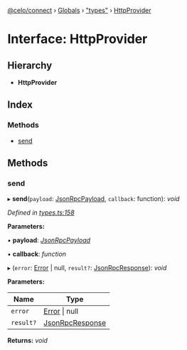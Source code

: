 [@celo/connect](../README.md) › [Globals](../globals.md) › ["types"](../modules/_types_.md) › [HttpProvider](_types_.httpprovider.md)

# Interface: HttpProvider

## Hierarchy

* **HttpProvider**

## Index

### Methods

* [send](_types_.httpprovider.md#send)

## Methods

###  send

▸ **send**(`payload`: [JsonRpcPayload](_types_.jsonrpcpayload.md), `callback`: function): *void*

*Defined in [types.ts:158](https://github.com/celo-org/celo-monorepo/blob/master/packages/sdk/connect/src/types.ts#L158)*

**Parameters:**

▪ **payload**: *[JsonRpcPayload](_types_.jsonrpcpayload.md)*

▪ **callback**: *function*

▸ (`error`: [Error](_types_.error.md) | null, `result?`: [JsonRpcResponse](_types_.jsonrpcresponse.md)): *void*

**Parameters:**

Name | Type |
------ | ------ |
`error` | [Error](_types_.error.md) &#124; null |
`result?` | [JsonRpcResponse](_types_.jsonrpcresponse.md) |

**Returns:** *void*
